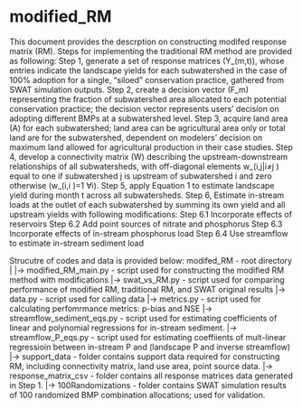 # modified_RM

This document provides the descrption on constructing modifed response matrix (RM).
Steps for implementing the traditional RM method are provided as following:
	Step 1, generate a set of response matrices (Y_(m,t)), whose entries indicate the landscape yields for each subwatershed in the case of 100% adoption for a single, “siloed” conservation practice, gathered from SWAT simulation outputs. 
	Step 2, create a decision vector (F_m) representing the fraction of subwatershed area allocated to each potential conservation practice; the decision vector represents users’ decision on adopting different BMPs at a subwatershed level.
	Step 3, acquire land area (A) for each subwatershed; land area can be agricultural area only or total land are for the subwatershed, dependent on modelers’ decision on maximum land allowed for agricultural production in their case studies. 
	Step 4, develop a connectivity matrix (W) describing the upstream-downstream relationships of all subwatersheds, with off-diagonal elements w_(i,j|i≠j ) equal to one if subwatershed j is upstream of subwatershed i and zero otherwise (w_(i,i )=1 ∀i). 
	Step 5, apply Equation 1 to estimate landscape yield during month t across all subwatersheds. 
	Step 6, Estimate in-stream loads at the outlet of each subwatershed by summing its own yield and all upstream yields with following modifications:
		Step 6.1 Incorporate effects of reservoirs
		Step 6.2 Add point sources of nitrate and phosphorus
		Step 6.3 Incorporate effects of in-stream phosphorus load
		Step 6.4 Use streamflow to estimate in-stream sediment load

Strucutre of codes and data is provided below:
modifed_RM - root directory
	|
	|-> modified_RM_main.py - script used for constructing the modified RM method with modifications 
	|-> swat_vs_RM.py - script used for comparing performance of modified RM, traditional RM, and SWAT original results
	|-> data.py - script used for calling data
	|-> metrics.py - script used for calculating perfomrmance metrics: p-bias and NSE
	|-> streamflow_sediment_eqs.py - script used for estimating coefficients of linear and polynomial regressions for in-stream sediment.
	|-> streamflow_P_eqs.py - script used for estimating coeffiients of mult-linear regressioin between in-stream P and (landscape P and inverse streamflow)
	|->	support_data - folder contains support data required for constructing RM, including connectivity matrix, land use area, point source data.
	|-> response_matrix_csv - folder contains all response matrices data generated in Step 1.
	|-> 100Randomizations - folder contains SWAT simulation results of 100 randomized BMP combination allocations; used for validation.